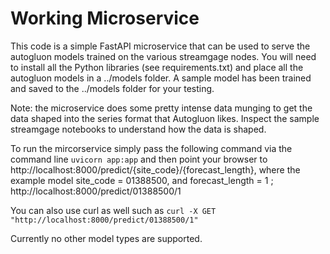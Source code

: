 # Working Microservice

This code is a simple FastAPI microservice that can be used to serve the autogluon models trained on the various streamgage nodes. You will need to install all the Python libraries (see requirements.txt) and place all the autogluon models in a ../models folder. A sample model has been trained and saved to the ../models folder for your testing. 

Note: the microservice does some pretty intense data munging to get the data shaped into the series format that Autogluon likes. Inspect the sample streamgage notebooks to understand how the data is shaped. 

To run the mircorservice simply pass the following command via the command line `uvicorn app:app` and then point your browser to http://localhost:8000/predict/{site_code}/{forecast_length}, where the example model site_code = 01388500, and forecast_length = 1 ; http://localhost:8000/predict/01388500/1

You can also use curl as well such as `curl -X GET "http://localhost:8000/predict/01388500/1"`

Currently no other model types are supported. 